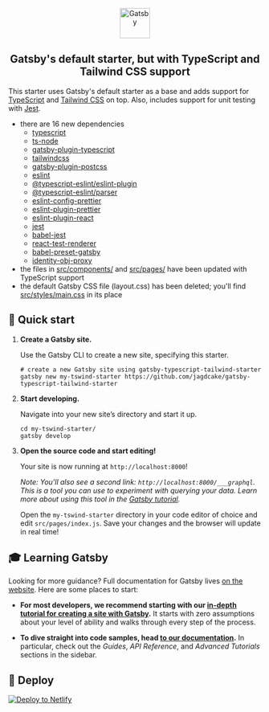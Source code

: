 <p align="center">
  <a href="https://www.gatsbyjs.org">
    <img alt="Gatsby" src="https://www.gatsbyjs.org/monogram.svg" width="60" />
  </a>
</p>
<h2 align="center">
  Gatsby's default starter, but with TypeScript and Tailwind CSS support
</h2>

This starter uses Gatsby's default starter as a base and adds support
for [TypeScript](https://www.typescriptlang.org/) and [Tailwind
CSS](https://tailwindcss.com/) on top. Also, includes support for
unit testing with [Jest](https://jestjs.io/).

-   there are 16 new dependencies
    -   [typescript](https://www.npmjs.com/package/typescript)
    -   [ts-node](https://www.npmjs.com/package/ts-node)
    -   [gatsby-plugin-typescript](https://www.npmjs.com/package/gatsby-plugin-typescript)
    -   [tailwindcss](https://www.npmjs.com/package/tailwindcss)
    -   [gatsby-plugin-postcss](https://www.npmjs.com/package/gatsby-plugin-postcss)
    -   [eslint](https://www.npmjs.com/package/eslint)
    -   [@typescript-eslint/eslint-plugin](https://www.npmjs.com/package/@typescript-eslint/eslint-plugin)
    -   [@typescript-eslint/parser](https://www.npmjs.com/package/@typescript-eslint/parser)
    -   [eslint-config-prettier](https://www.npmjs.com/package/eslint-config-prettier)
    -   [eslint-plugin-prettier](https://www.npmjs.com/package/eslint-plugin-prettier)
    -   [eslint-plugin-react](https://www.npmjs.com/package/eslint-plugin-react)
    -   [jest](https://www.npmjs.com/package/jest)
    -   [babel-jest](https://www.npmjs.com/package/babel-jest)
    -   [react-test-renderer](https://www.npmjs.com/package/react-test-renderer)
    -   [babel-preset-gatsby](https://www.npmjs.com/package/babel-preset-gatsby)
    -   [identity-obj-proxy](https://www.npmjs.com/package/identity-obj-proxy)
-   the files in [src/components/](./src/components/) and
    [src/pages/](./src/pages/) have been updated with TypeScript support
-   the default Gatsby CSS file (layout.css) has been deleted; you'll find
    [src/styles/main.css](./src/styles/main.css) in its place

## 🚀 Quick start

1. **Create a Gatsby site.**

    Use the Gatsby CLI to create a new site, specifying this starter.

    ```shell
    # create a new Gatsby site using gatsby-typescript-tailwind-starter
    gatsby new my-tswind-starter https://github.com/jagdcake/gatsby-typescript-tailwind-starter
    ```

1. **Start developing.**

    Navigate into your new site’s directory and start it up.

    ```shell
    cd my-tswind-starter/
    gatsby develop
    ```

1. **Open the source code and start editing!**

    Your site is now running at `http://localhost:8000`!

    _Note: You'll also see a second link: _`http://localhost:8000/___graphql`_. This is a tool you can use to experiment with querying your data. Learn more about using this tool in the [Gatsby tutorial](https://www.gatsbyjs.org/tutorial/part-five/#introducing-graphiql)._

    Open the `my-tswind-starter` directory in your code editor of choice and edit `src/pages/index.js`. Save your changes and the browser will update in real time!

## 🎓 Learning Gatsby

Looking for more guidance? Full documentation for Gatsby lives [on the website](https://www.gatsbyjs.org/). Here are some places to start:

-   **For most developers, we recommend starting with our [in-depth tutorial for creating a site with Gatsby](https://www.gatsbyjs.org/tutorial/).** It starts with zero assumptions about your level of ability and walks through every step of the process.

-   **To dive straight into code samples, head [to our documentation](https://www.gatsbyjs.org/docs/).** In particular, check out the _Guides_, _API Reference_, and _Advanced Tutorials_ sections in the sidebar.

## 💫 Deploy

[![Deploy to Netlify](https://www.netlify.com/img/deploy/button.svg)](https://app.netlify.com/start/deploy?repository=https://github.com/JagdCake/gatsby-typescript-tailwind-starter)
